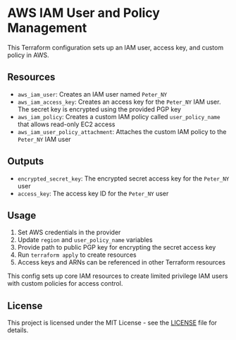 # AWS IAM User and Policy Management

This Terraform configuration sets up an IAM user, access key, and custom policy in AWS.

## Resources

- `aws_iam_user`: Creates an IAM user named `Peter_NY` 
- `aws_iam_access_key`: Creates an access key for the `Peter_NY` IAM user. The secret key is encrypted using the provided PGP key
- `aws_iam_policy`: Creates a custom IAM policy called `user_policy_name` that allows read-only EC2 access
- `aws_iam_user_policy_attachment`: Attaches the custom IAM policy to the `Peter_NY` IAM user

## Outputs  

- `encrypted_secret_key`: The encrypted secret access key for the `Peter_NY` user
- `access_key`: The access key ID for the `Peter_NY` user

## Usage

1. Set AWS credentials in the provider
2. Update `region` and `user_policy_name` variables 
3. Provide path to public PGP key for encrypting the secret access key 
4. Run `terraform apply` to create resources
5. Access keys and ARNs can be referenced in other Terraform resources

This config sets up core IAM resources to create limited privilege IAM users with custom policies for access control.

## License

This project is licensed under the MIT License - see the [LICENSE](LICENSE) file for details.